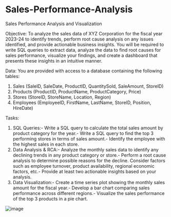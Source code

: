 # Sales-Performance-Analysis


 Sales Performance Analysis and Visualization
 
 Objective:
 To analyze the sales data of XYZ Corporation for the fiscal year 2023-24 to identify trends,
 perform root cause analysis on any issues identified, and provide actionable business insights.
 You will be required to write SQL queries to extract data, analyze the data to find root causes for
 sales performance, visualize your findings, and create a dashboard that presents these insights
 in an intuitive manner.
 
 Data:
 You are provided with access to a database containing the following tables:
 1. Sales (SaleID, SaleDate, ProductID, QuantitySold, SaleAmount, StoreID)
 2. Products (ProductID, ProductName, ProductCategory, Price)
 3. Stores (StoreID, StoreName, Location, Region)
 4. Employees (EmployeeID, FirstName, LastName, StoreID, Position, HireDate)

    
 Tasks:
 1. SQL Queries:- Write a SQL query to calculate the total sales amount by product category for the year.- Write a SQL query to find the top 3 performing stores in terms of sales amount.- Identify the employee with the highest sales in each store.
 2. Data Analysis & RCA:- Analyze the monthly sales data to identify any declining trends in any product category or
 store.- Perform a root cause analysis to determine possible reasons for the decline. Consider
 factors such as employee turnover, product availability, regional economic factors, etc.- Provide at least two actionable insights based on your analysis.
 3. Data Visualization:- Create a time series plot showing the monthly sales amount for the fiscal year.- Develop a bar chart comparing sales performance across different regions.- Visualize the sales performance of the top 3 products in a pie chart.




![image](https://github.com/shruputta/Sales-Performance-Analysis/assets/21563334/cf4f4df5-340d-4f4e-b6a6-e0133e9cf766)
